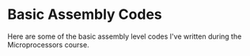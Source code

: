 # Basic Assembly Codes
Here are some of the basic assembly level codes I've written during the Microprocessors course.<br>
